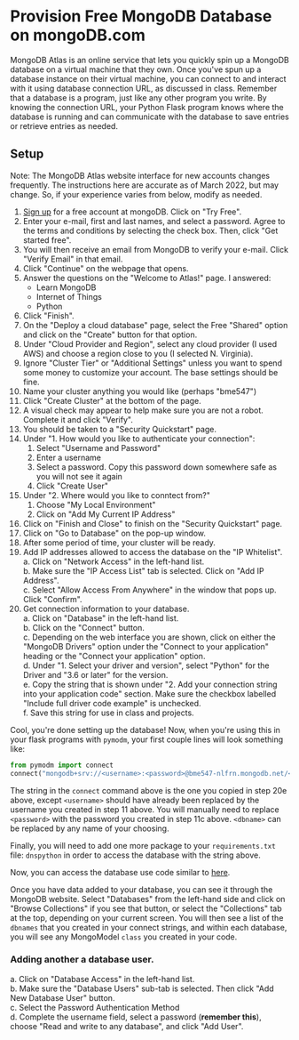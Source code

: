 # Provision Free MongoDB Database on mongoDB.com

MongoDB Atlas is an online service that lets you quickly spin up a MongoDB 
database on a virtual machine that they own. Once you've spun up a database 
instance on their virtual machine, you can connect to and interact with it 
using database connection URL, as discussed in class. Remember that a database 
is a program, just like any other program you write. By knowing the connection 
URL, your Python Flask program knows where the database is running and can 
communicate with the database to save entries or retrieve entries as needed. 

## Setup
Note: The MongoDB Atlas website interface for new accounts changes frequently.
The instructions here are accurate as of March 2022, but may change.  So, if
your experience varies from below, modify as needed.

1. [Sign up](https://www.mongodb.com/cloud/atlas) for a free account at 
mongoDB.  Click on "Try Free".
2. Enter your e-mail, first and last names, and select a password.  Agree to 
   the terms and conditions by selecting the check box.  Then, click "Get
   started free".
3. You will then receive an email from MongoDB to verify your e-mail.  Click
   "Verify Email" in that email.
4. Click "Continue" on the webpage that opens.
5. Answer the questions on the "Welcome to Atlas!" page.  I answered:
   - Learn MongoDB
   - Internet of Things
   - Python
6. Click "Finish".   
7. On the "Deploy a cloud database" page, select the Free "Shared" option and
   click on the "Create" button for that option.
8. Under "Cloud Provider and Region", select any cloud provider (I used AWS)
and choose a region close to you (I selected N. Virginia).
9. Ignore "Cluster Tier" or "Additional Settings" unless you want to spend
some money to customize your account.  The base settings should be fine.
10. Name your cluster anything you would like (perhaps "bme547")
11. Click "Create Cluster" at the bottom of the page.
12. A visual check may appear to help make sure you are not a robot.  Complete
   it and click "Verify".
13. You should be taken to a "Security Quickstart" page.
14. Under "1. How would you like to authenticate your connection":
    1. Select "Username and Password"
    2. Enter a username
    3. Select a password.  Copy this password down somewhere safe as you will
         not see it again
    4. Click "Create User"
15. Under "2. Where would you like to conntect from?"
    1. Choose "My Local Environment"
    2. Click on "Add My Current IP Address"
16. Click on "Finish and Close" to finish on the "Security Quickstart" page.
17. Click on "Go to Database" on the pop-up window.
18. After some period of time, your cluster will be ready.
19. Add IP addresses allowed to access the database on the "IP Whitelist".  
   a. Click on "Network Access" in the left-hand list.  
   b. Make sure the "IP Access List" tab is selected.  Click on "Add IP Address".  
   c. Select "Allow Access From Anywhere" in the window that pops up.  Click 
    "Confirm".
20. Get connection information to your database.  
   a. Click on "Database" in the left-hand list.  
   b. Click on the "Connect" button.   
   c. Depending on the web interface you are shown, click on either the 
      "MongoDB Drivers" option under the "Connect to your application" heading
      or the "Connect your application" option.  
   d. Under "1. Select your driver and version", select "Python" for the Driver and 
   "3.6 or later" for the version.  
   e. Copy the string that is shown under "2. Add your connection string into 
   your application code" section.  Make sure the checkbox labelled "Include
   full driver code example" is unchecked.  
   f. Save this string for use in class and projects.  

Cool, you're done setting up the database! Now, when you're using this in your 
flask programs with `pymodm`, your first couple lines will look something like:
```py
from pymodm import connect
connect("mongodb+srv://<username>:<password>@bme547-nlfrn.mongodb.net/<dbname>?retryWrites=true&w=majority")
```
The string in the `connect` command above is the one you copied in step 20e 
above, except `<username>` should have already been replaced by the username 
you created in step 11 above.  You will manually need to replace `<password>` 
with the password you created in step 11c above.  `<dbname>` can be replaced
by any name of your choosing.

Finally, you will need to add one more package to your `requirements.txt` file:
`dnspython` in order to access the database with the string above.

Now, you can access the database use code similar to [here](mongo_db_example.py).

Once you have data added to your database, you can see it through the 
MongoDB website.  Select "Databases" from the left-hand side and click on 
"Browse Collections" if you see that button, or select the "Collections" tab
at the top, depending on your current screen.  You will then see a list of
the `dbnames` that you created in your connect strings, and within each
database, you will see any MongoModel `class` you created in your code.  



### Adding another a database user.    
   a. Click on "Database Access" in the left-hand list.  
   b. Make sure the "Database Users" sub-tab is selected.  Then click "Add New 
   Database User" button.  
   c. Select the Password Authentication Method  
   d. Complete the username field, select a password (__remember this__), choose 
   "Read and write to any database", and click "Add User".
